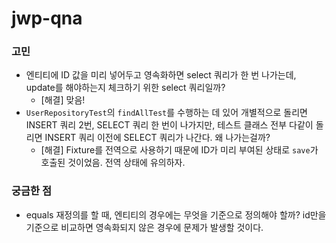 # jwp-qna

### 고민
- 엔티티에 ID 값을 미리 넣어두고 영속화하면 select 쿼리가 한 번 나가는데, update를 해야하는지 체크하기 위한 select 쿼리일까?
  - [해결] 맞음!
- `UserRepositoryTest`의 `findAllTest`를 수행하는 데 있어 개별적으로 돌리면 INSERT 쿼리 2번, SELECT 쿼리 한 번이 나가지만, 테스트 클래스 전부 다같이 돌리면 INSERT 쿼리 이전에 SELECT 쿼리가 나간다. 왜 나가는걸까?
  - [해결] Fixture를 전역으로 사용하기 때문에 ID가 미리 부여된 상태로 `save`가 호출된 것이었음. 전역 상태에 유의하자.


### 궁금한 점
- equals 재정의를 할 때, 엔티티의 경우에는 무엇을 기준으로 정의해야 할까? id만을 기준으로 비교하면 영속화되지 않은 경우에 문제가 발생할 것이다. 
